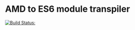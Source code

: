 # AMD to ES6 module transpiler

[![Build Status:](https://secure.travis-ci.org/jonbretman/amd-to-es6.png?branch=master)](https://travis-ci.org/jonbretman/amd-to-es6)


